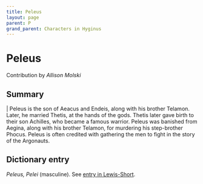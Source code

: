 ```yaml
---
title: Peleus
layout: page
parent: P
grand_parent: Characters in Hyginus
---
```



# Peleus


Contribution by *Allison Molski*


## Summary

| Peleus is the son of Aeacus and Endeis, along with his brother Telamon. Later, he married Thetis, at the hands of the gods. Thetis later gave birth to their son Achilles, who became a famous warrior. Peleus was banished from Aegina, along with his brother Telamon, for murdering his step-brother Phocus. Peleus is often credited with gathering the men to fight in the story of the Argonauts.


## Dictionary entry

*Peleus, Pelei* (masculine). See [entry in Lewis-Short](http://folio2.furman.edu/lewis-short/index.html?urn=urn:cite2:hmt:ls.markdown:n34403).